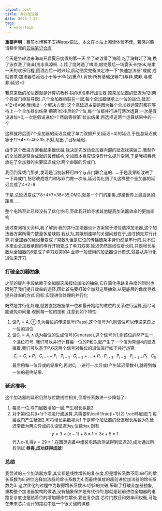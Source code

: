```yaml
---
layout: post
title: 并行加法器
date: 2025-7-25
tags:
  - entertain
---
```

**重要声明**：目前本博客不支持latex语法，本文在本站上阅读体验不佳。若感兴趣请移步我的[云端笔记仓库](https://ben-daming.github.io/quartz/project/2025-7-25-%E5%B9%B6%E8%A1%8C%E5%8A%A0%E6%B3%95%E5%99%A8)


今天是坐轮渡来海岛开启夏日度假的第一天,坐了轮渡看了海鸥,吃了海鲜赶了海,换了泳衣洗了海澡(海水真凉啊...),炫了烧烤造了啤酒,唱完最后一场露天卡拉ok,结束一天的欢乐行程,回酒店后一时兴起,启动图灵完备决定冲一下"快速加法器"成就
	成就要求:加法器总延迟小于等于35(划重点)
	背景:所有基础逻辑门(与非,或非,与或非)延迟=2


我原来做的加法器就是计算机教科书的标准串行加法器,原来加法器的延迟为12(两个异或门串联导致),八个全加器串联在一起,每个全加器继承上一位的进位,延迟=12\*8=96.我想出一个解决方案:
	这个高延迟主要是因为每个全加器运算前都在等待上一个全加器出结果
	把第1位往后的7个位,每个位都并行进行两次运算:一次是假设进位=0,一次是假设进位=1
	然后等待第1位出结果,再选择这两个运算结果中的一个


这样就将后面7个全加器的延迟变成了单刀双掷开关(延迟=4)的延迟,于是总延迟就等于12+4\*7=40>35,不对,超出了目标延迟.

由于这个改进方案看起来很优越,我决定先改动全加器内部的延迟找突破口.我制作的全加器是获得成就的最佳结构,全加器本身应该没有什么提升空间,于是我把目标放在了全加器的主要延迟成分:两个串联的异或门.

我回到异或门那关,发现是当初装杯用四个与非门联合造的......于是我果断改进了一下异或门,把它改成或门和与非门做一次与,延迟优化到了4,这样整个全加器的延迟变成了4\*2=8.

于是,总延迟变成了8+4\*7=36>35,OMG,就差一个门的距离,却是世界上最遥远的距离......

整个电路至此已经没有了优化空间,至此我开始寻求其他提高加法器效率的更加架构.

通过查阅相关资料,我了解到:我的并行加法器设计方案属于进位选择加法器,这个加法器方案所需门数量多是缺陷.我认为,其限制速率的关键问题在于,通过预先并行计算,将全加器的延迟量变成了常数8,但是进位的传播链条本身仍然是串行的,只不过本来由全加器承担的串行开销变成了单刀双掷,延迟仍然是线性增长的,只是增长系数从全加器的8变成了单刀双掷的4.业界一般使用的加法器设计模式,就要从并行化进位来开刀.
### 打破全加器抽象
之前的提升手段依赖于全加器这层按位加法的抽象,它在简化电路复杂度的同时也限制了我们提升效率的途径,因此首先要打破全加器这层抽象,从更底层的角度寻找提升效率的方式
	目标:实现进位处理的并行化

既然是并行化处理,就要直接根据某一位和最开始给的进位的关系进行运算,而尽可能避免中间量.观察每一位的加和,注意到如下特性:
1. 设$P_i=A_i\oplus B_i$为每位的传递信号(Pass),这个信号为1,则该位可以传递来自上一位的进位
2. 设$G_i=A_i\land B_i$为每位的生成信号(Generate),这个信号为1,则该位必然产生一个进位符号.
我们可以并行计算每一位的P和G,就产生了一个值为常量4的延迟
接着,我们可以基于P,G这两个信号对每位的进位进行如下并行运算:
$$C_i=G_i+P_i\cdot G_{i-1}+P_i\cdot P_{i-1}\cdot G_{i-2}+\dots+P_i\cdot P_{i-1}\cdot P_{i-2}\cdot P_{i-3}\dots P_1\cdot C_0$$
最后用每一位异或的结果$P_i$,再对$C_{i-1}$进行一次异或(产生延迟常数4),就得到每一位的最终结果.
### 延迟推导:
这个加法器的延迟仍然与位数线性相关,但增长系数进一步降低了: 
1. 每高一位,与门层数增加一层,产生增长系数2
2. 对于第i位共(i+1)个项进行或运算,共需要$\lceil \frac{i+1}{2} \rceil$层或门,每层或门产生延迟2,可将增长系数视为1
于是整个加法器的延迟增长系数为3,延迟常数为两次异或的8,设延迟为y,位数为x,则有
$$y=3\times (x-1)+8\pm1=3x+5\pm1$$
代入x=8,得$y=29\pm1$,在图灵完备中组装电路后测试得到延迟28,成功通过所有测试
	**恭喜,成功获得成就!**

### 总结
我尝试的三个加法器方案,其实都是线性增长的复杂度,但是增长系数不同.串行的增长系数为8,进位选择加法器的增长系数为4,而最终做成的超前进位加法器的增长系数为3.
这次优化的过程中为取得增长系数从4到3的突破,采取了打破全加器抽象,重构整个加法器架构的做法,没有抽象保护是有代价的,那就是超前进位全加器的电路复杂度也是随着位的增加爆炸性增长.要在复杂度,芯片门数目和效率间权衡,可能在未来芯片设计的路程中是一个很关键的课题.